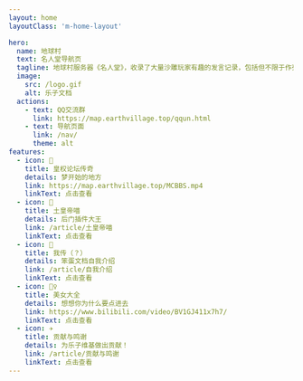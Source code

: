 ```yaml
---
layout: home
layoutClass: 'm-home-layout'

hero:
  name: 地球村
  text: 名人堂导航页
  tagline: 地球村服务器《名人堂》，收录了大量沙雕玩家有趣的发言记录，包括但不限于作死、花式整活、骂街、迷惑言论等名场面，因其内容有趣而进行收录，内容有好有坏，但切勿模仿其中的任何恶意行为！
  image:
    src: /logo.gif
    alt: 乐子文档
  actions:
    - text: QQ交流群
      link: https://map.earthvillage.top/qqun.html
    - text: 导航页面
      link: /nav/
      theme: alt
features:
  - icon: 👑
    title: 皇权论坛传奇
    details: 梦开始的地方
    link: https://map.earthvillage.top/MCBBS.mp4
    linkText: 点击查看
  - icon: 🎩
    title: 土皇帝喵
    details: 后门插件大王
    link: /article/土皇帝喵
    linkText: 点击查看
  - icon: 🚉
    title: 我传（？）
    details: 笨蛋文档自我介绍
    link: /article/自我介绍
    linkText: 点击查看
  - icon: 💁‍♀️
    title: 美女大全
    details: 想想你为什么要点进去
    link: https://www.bilibili.com/video/BV1GJ411x7h7/
    linkText: 点击查看
  - icon: ✈️
    title: 贡献与鸣谢
    details: 为乐子维基做出贡献！
    link: /article/贡献与鸣谢
    linkText: 点击查看
---
```


<style>
/*爱的魔力转圈圈*/
.m-home-layout .image-src:hover {
  transform: translate(-50%, -50%) rotate(666turn);
  transition: transform 59s 1s cubic-bezier(0.3, 0, 0.8, 1);
}

.m-home-layout .details small {
  opacity: 0.8;
}

.m-home-layout .bottom-small {
  display: block;
  margin-top: 2em;
  text-align: right;
}
</style>

